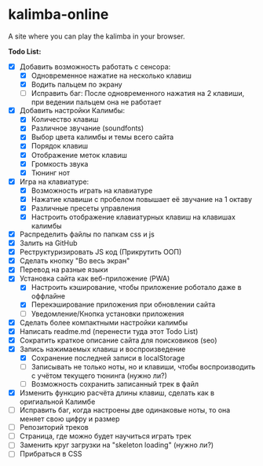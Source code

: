 # kalimba-online

A site where you can play the kalimba in your browser.

**Todo List:**

- [x] Добавить возможность работать с сенсора:
  - [x] Одновременное нажатие на несколько клавиш
  - [x] Водить пальцем по экрану
  - [ ] Исправить баг: После одновременного нажатия на 2 клавиши, при ведении пальцем она не работает
- [x] Добавить настройки Калимбы:
  - [x] Количество клавиш
  - [x] Различное звучание (soundfonts)
  - [x] Выбор цвета калимбы и темы всего сайта
  - [x] Порядок клавиш
  - [x] Отображение меток клавиш
  - [x] Громкость звука
  - [x] Тюнинг нот
- [x] Игра на клавиатуре:
  - [x] Возможность играть на клавиатуре
  - [x] Нажатие клавиши с пробелом повышает её звучание на 1 октаву
  - [x] Различные пресеты управления
  - [x] Настроить отображение клавиатурных клавиш на клавишах калимбы
- [x] Распределить файлы по папкам css и js
- [x] Залить на GitHub
- [x] Реструктуризировать JS код (Прикрутить ООП)
- [x] Сделать кнопку "Во весь экран"
- [x] Перевод на разные языки
- [x] Установка сайта как веб-приложение (PWA)
  - [x] Настроить кэширование, чтобы приложение роботало даже в оффлайне
  - [x] Перекэширование приложения при обновлении сайта
  - [ ] Уведомление/Кнопка установки приложения
- [x] Сделать более компактными настройки калимбы
- [x] Написать readme.md (перенести туда этот Todo List)
- [x] Сократить краткое описание сайта для поисковиков (seo)
- [x] Запись нажимаемых клавиш и воспроизведение
  - [x] Сохранение последней записи в localStorage
  - [ ] Записывать не только ноты, но и клавиши, чтобы воспроизводить с учётом текущего тюнинга (нужно ли?)
  - [ ] Возможность сохранить записанный трек в файл
- [x] Изменить функцию расчёта длины клавиш, сделать как в оригиальной Калимбе
- [ ] Исправить баг, когда настроены две одинаковые ноты, то она меняет свою цифру и размер
- [ ] Репозиторий треков
- [ ] Страница, где можно будет научиться играть трек
- [ ] Заменить круг загрузки на "skeleton loading" (нужно ли?)
- [ ] Прибраться в CSS
